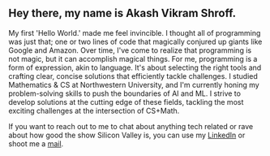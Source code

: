 ## Hey there, my name is Akash Vikram Shroff.

My first 'Hello World.' made me feel invincible. I thought all of programming was just that; one or two lines of code that magically conjured up giants like Google and Amazon. Over time, I've come to realize that programming is not magic, but it can accomplish magical things. For me, programming is a form of expression, akin to language. It's about selecting the right tools and crafting clear, concise solutions that efficiently tackle challenges. I studied Mathematics & CS at Northwestern University, and I'm currently honing my problem-solving skills to push the boundaries of AI and ML. I strive to develop solutions at the cutting edge of these fields, tackling the most exciting challenges at the intersection of CS+Math.

If you want to reach out to me to chat about anything tech related or rave about how good the show Silicon Valley is, you can use my [LinkedIn](http://www.linkedin.com/in/akash-vikram-shroff) or shoot me a [mail](mailto:akashvshroff@gmail.com).
